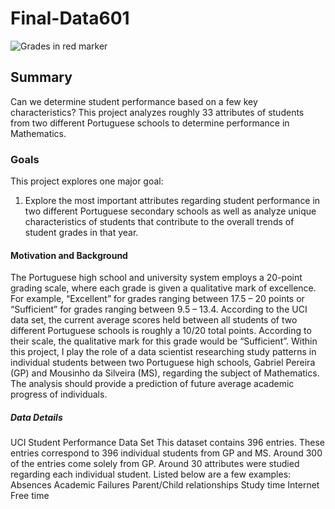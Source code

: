 # Final-Data601
![Grades in red marker](https://www.insidehighered.com/sites/default/server_files/media/grades_1.png "Grades")
## Summary
Can we determine student performance based on a few key characteristics? This project analyzes
roughly 33 attributes of students from two different Portuguese schools to determine performance in Mathematics.
### Goals
This project explores one major goal:
1. Explore the most important attributes regarding student performance in two different Portuguese secondary
schools as well as analyze unique characteristics of students that contribute to the overall trends of student
grades in that year.
#### Motivation and Background
The Portuguese high school and university system employs a 20-point grading scale, where each
grade is given a qualitative mark of excellence. For example, “Excellent” for grades ranging between
17.5 – 20 points or “Sufficient” for grades ranging between 9.5 – 13.4. According to the UCI data set,
the current average scores held between all students of two different Portuguese schools is roughly a
10/20 total points. According to their scale, the qualitative mark for this grade would be “Sufficient”.
Within this project, I play the role of a data scientist researching study patterns in individual students
between two Portuguese high schools, Gabriel Pereira (GP) and Mousinho da Silveira (MS),
regarding the subject of Mathematics. The analysis should provide a prediction of future average
academic progress of individuals.
##### Data Details
UCI Student Performance Data Set
This dataset contains 396 entries. These entries correspond to 396 individual students from GP and
MS. Around 300 of the entries come solely from GP.
Around 30 attributes were studied regarding each individual student. Listed below are a few
examples:
Absences
Academic Failures
Parent/Child relationships
Study time
Internet
Free time
